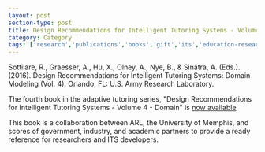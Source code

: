 ```yaml
---
layout: post
section-type: post
title: Design Recommendations for Intelligent Tutoring Systems - Volume 4 - Domain Modeling
category: Category
tags: ['research','publications','books','gift','its','education-research','editor']
---
```


Sottilare, R., Graesser, A., Hu, X., Olney, A., Nye, B., & Sinatra, A. (Eds.). (2016). Design Recommendations for Intelligent Tutoring Systems: Domain Modeling (Vol. 4). Orlando, FL: U.S. Army Research Laboratory.

The fourth book in the adaptive tutoring series, "Design Recommendations for Intelligent Tutoring Systems - Volume 4 - Domain" is [now available](https://gifttutoring.org/documents/105)

This book is a collaboration between ARL, the University of Memphis, and scores of government, industry, and academic partners to provide a ready reference for researchers and ITS developers. 

